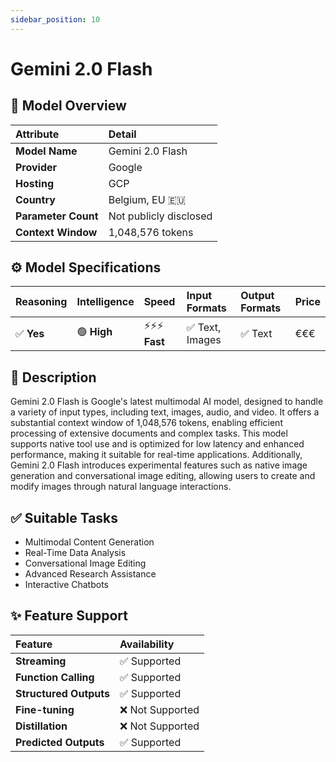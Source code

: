 ```yaml
---
sidebar_position: 10
---
```


# Gemini 2.0 Flash

## 🚀 Model Overview

| Attribute           | Detail                             |
| :------------------ | :--------------------------------- |
| **Model Name**      | Gemini 2.0 Flash                   |
| **Provider**        | Google                             |
| **Hosting**         | GCP                                |
| **Country**         | Belgium, EU 🇪🇺                 |
| **Parameter Count** | Not publicly disclosed             |
| **Context Window**  | 1,048,576 tokens                   |

## ⚙️ Model Specifications

| Reasoning | Intelligence | Speed          | Input Formats                      | Output Formats                     | Price             |
| :-------- | :----------- | :------------- | :--------------------------------- | :--------------------------------- | :---------------- |
| ✅ **Yes**| 🟢 **High**  | ⚡⚡⚡ **Fast**  | ✅ Text, Images      | ✅ Text    | €€€      |

## 📝 Description

Gemini 2.0 Flash is Google's latest multimodal AI model, designed to handle a variety of input types, including text, images, audio, and video. It offers a substantial context window of 1,048,576 tokens, enabling efficient processing of extensive documents and complex tasks. This model supports native tool use and is optimized for low latency and enhanced performance, making it suitable for real-time applications. Additionally, Gemini 2.0 Flash introduces experimental features such as native image generation and conversational image editing, allowing users to create and modify images through natural language interactions.

## ✅ Suitable Tasks

- Multimodal Content Generation
- Real-Time Data Analysis
- Conversational Image Editing
- Advanced Research Assistance
- Interactive Chatbots

## ✨ Feature Support

| Feature                | Availability     |
| :--------------------- | :--------------- |
| **Streaming**          | ✅ Supported     |
| **Function Calling**   | ✅ Supported     |
| **Structured Outputs** | ✅ Supported     |
| **Fine-tuning**        | ❌ Not Supported |
| **Distillation**       | ❌ Not Supported |
| **Predicted Outputs**  | ✅ Supported     |

